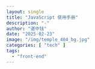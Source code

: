 ```yaml
---
layout: single
title: "JavaScript 使用手册"
description: "-"
author: "谌中钱"
date: "2025-02-23"
image: "/img/temple_404_bg.jpg"
categories: [ "tech" ]
tags:
  - "front-end"
---
```


<br />
<br />

<!-- @import "[TOC]" {cmd="toc" depthFrom=1 depthTo=6} -->

<!-- code_chunk_output -->



<!-- /code_chunk_output -->
